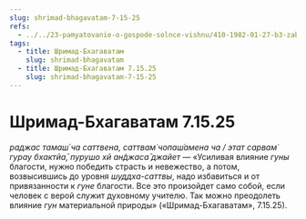 ```yaml
---
slug: shrimad-bhagavatam-7-15-25
refs:
  - ../../23-pamyatovanie-o-gospode-solnce-vishnu/410-1982-01-27-b3-zabvenie-krishny-istinnaya-smert.md
tags:
  - title: Шримад-Бхагаватам
    slug: shrimad-bhagavatam
  - title: Шримад-Бхагаватам 7.15.25
    slug: shrimad-bhagavatam-7-15-25
---
```


# Шримад-Бхагаватам 7.15.25

*раджас тамаш́ ча саттвена, саттвам̇ чопаш́амена ча / этат сарвам̇ гурау бхактйа̄, пурушо хй ан̃джаса̄ джайет* — «Усиливая влияние *гуны* благости, нужно победить страсть и невежество, а потом, возвысившись до уровня *шуддха-саттвы*, надо избавиться и от привязанности к *гуне* благости. Все это произойдет само собой, если человек с верой служит духовному учителю. Так можно преодолеть влияние *гун* материальной природы» («Шримад-Бхагаватам», 7.15.25).



